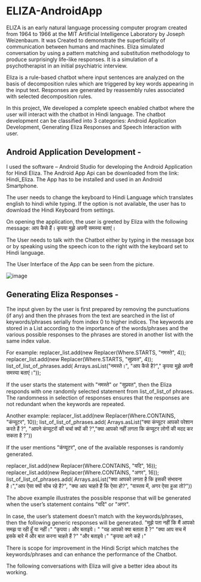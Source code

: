 # ELIZA-AndroidApp
ELIZA is an early natural language processing computer program created from 1964 to 1966 at the MIT Artificial Intelligence Laboratory by Joseph Weizenbaum. It was Created to demonstrate the superficiality of communication between humans and machines. Eliza simulated conversation by using a pattern matching and substitution methodology to produce surprisingly life-like responses. It is a simulation of a psychotherapist in an initial psychiatric interview.

Eliza is a rule-based chatbot where input sentences are analyzed on the basis of decomposition rules which are triggered by key words appearing in the input text. Responses are generated by reassembly rules associated with selected decomposition rules.

In this project, We developed a complete speech enabled  chatbot where the user will interact with the chatbot in Hindi language. The chatbot development can be classified into 3 categories: Android Application Development, Generating Eliza Responses and Speech Interaction with user.

## Android Application Development -

I used the software – Android Studio for developing the Android Application for Hindi Eliza.
The Android App Api can be downloaded from the link: Hindi_Eliza. The App has to be installed and used in an Android Smartphone.

The user needs to change the keyboard to Hindi Language which translates english to hindi while typing. If the option is not available, the user has to download the Hindi Keyboard from settings. 

On opening the application, the user is greeted by Eliza with the following message: आप कैसे हैं। कृपया मुझे अपनी समस्या बताएं।

The User needs to talk with the Chatbot either by typing in the message box or by speaking using 
the speech icon to the right with the keyboard set to Hindi language.

The User Interface of the App can be seen from the picture.

![image](https://user-images.githubusercontent.com/40790714/88953498-a7d73080-d2b6-11ea-8dc5-5b924621b1f2.png)

## Generating Eliza Responses -

The input given by the user is first prepared by removing the punctuations (if any) and then the phrases from the text are searched in the list of keywords/phrases serially from index 0 to higher indices. The keywords are stored in a List according to the importance of the words/phrases and the various possible responses to the phrases are stored in another list with the same index value.

For example:
replacer_list.add(new Replacer(Where.STARTS, "नमस्ते", 4));
replacer_list.add(new Replacer(Where.STARTS, "सुप्रवत", 4));
list_of_list_of_phrases.add( Arrays.asList("नमस्ते।", "आप कैसे है?"," कृपया मुझे अपनी समस्या बताएं।"));

If the user starts the statement with "नमस्ते" or "सुप्रवत", then the Eliza responds with one randomly selected statement from list_of_list_of phrases.
The randomness in selection of responses ensures that the responses are not redundant when the keywords are repeated.

Another example:
replacer_list.add(new Replacer(Where.CONTAINS, "कंप्यूटर", 10));
list_of_list_of_phrases.add( Arrays.asList("क्या कंप्यूटर आपको परेशान करते हैं ?", "आपने कंप्यूटरों की चर्चा क्यों की ?","क्या आपको नहीं लगता कि कंप्यूटर लोगों की मदद कर सकता है ?"))

If the user mentions "कंप्यूटर", one of the available responses is randomly generated.

replacer_list.add(new Replacer(Where.CONTAINS, "यदि", 16));
replacer_list.add(new Replacer(Where.CONTAINS, "अगर", 16));
list_of_list_of_phrases.add( Arrays.asList("क्या आपको लगता है कि इसकी संभावना है।","आप ऐसा क्यों सोच रहे है?", "क्या आप चाहते हैं कि ऐसा हो?", "वास्तव में, अगर ऐसा हुआ तो?"))

The above example illustrates the possible response that will be generated when the user’s statement contains "यदि" or "अगर".

In case, the user’s statement doesn’t match with the keywords/phrases, then the following generic responses will be generated.
"मुझे पता नहीं कि मैं आपको समझ पा रही हूँ या नहीं।"
"कृपया। और बताइये। "
"यह आपको क्या बताता है ?"
"क्या आप सच में इसके बारे में और बात करना चाहते हैं ?"
"और बताइये।"
"कृपया आगे कहें।"

There is scope for improvement in the Hindi Script which matches the keywords/phrases and can enhance the performance of the Chatbot.

The following conversations with Eliza will give a better idea about its working.
